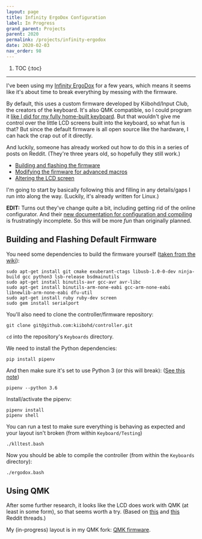 ```yaml
---
layout: page
title: Infinity ErgoDox Configuration
label: In Progress
grand_parent: Projects
parent: 2020
permalink: /projects/infinity-ergodox
date: 2020-02-03
nav_order: 98
---
```


1. TOC
{:toc}

---

I've been using my [Infinity ErgoDox](https://kono.store/products/infinity-ergodox-keyboard-kit) for a few years, which means it seems like it's about time to break everything by messing with the firmware.

By default, this uses a custom firmware developed by Kiibohd/Input Club, the creators of the keyboard. It's also QMK compatible, so I could program it [like I did for my fully home-built keyboard](/projects/keyboard). But that wouldn't give me control over the little LCD screens built into the keyboard, so what fun is that? But since the default firmware is all open source like the hardware, I can hack the crap out of it directly.

And luckily, someone has already worked out how to do this in a series of posts on Reddit. (They're three years old, so hopefully they still work.)

- [Building and flashing the firmware](https://www.reddit.com/r/MechanicalKeyboards/comments/5bjdxe/guide_the_infinity_ergodox_a_linux_guide/)
- [Modifying the firmware for advanced macros](https://www.reddit.com/r/MechanicalKeyboards/comments/5bjtt8/guide_infinity_ergodox_linux_guide_modifying/)
- [Altering the LCD screen](https://www.reddit.com/r/MechanicalKeyboards/comments/5coiu8/guide_infinity_ergodox_linux_guide_altering_the/)

I'm going to start by basically following this and filling in any details/gaps I run into along the way. (Luckily, it's already written for Linux.)

**EDIT:** Turns out they've change quite a bit, including getting rid of the online configurator. And their [new documentation for configuration and compiling](https://input.club/configurator-ergodox/) is frustratingly incomplete. So this will be more *fun* than originally planned.

## Building and Flashing Default Firmware

You need some dependencies to build the firmware yourself ([taken from the wiki](https://kiibohd.github.io/wiki/#/Setup?id=ubuntu)):
```shell
sudo apt-get install git cmake exuberant-ctags libusb-1.0-0-dev ninja-build gcc python3 lsb-release bsdmainutils
sudo apt-get install binutils-avr gcc-avr avr-libc
sudo apt-get install binutils-arm-none-eabi gcc-arm-none-eabi libnewlib-arm-none-eabi dfu-util
sudo apt-get install ruby ruby-dev screen
sudo gem install serialport
```

You'll also need to clone the controller/firmware repository:
```shell
git clone git@github.com:kiibohd/controller.git
```

`cd` into the repository's `Keyboards` directory.

We need to install the Python dependencies:
```shell
pip install pipenv
```
And then make sure it's set to use Python 3 (or this will break): ([See this note](https://stackoverflow.com/questions/56186765/python-3-how-do-you-tell-pipenv-to-use-python-3-and-not-python-2))
```shell
pipenv --python 3.6
```
Install/activate the pipenv:
```shell
pipenv install
pipenv shell
```

You can run a test to make sure everything is behaving as expected and your layout isn't broken (from within `Keyboard/Testing`)
```shell
./klltest.bash
```

Now you should be able to compile the controller (from within the `Keyboards` directory):
```shell
./ergodox.bash
```

<!-- You'll also need the IC Configurator. (This used to be online, but now you download it and do it locally.) -->

## Using QMK

After some further research, it looks like the LCD does work with QMK (at least in some form), so that seems worth a try. (Based on [this](https://www.reddit.com/r/ergodox/comments/80hgxj/infinity_lcd_configuration_in_qmk/) and [this](https://www.reddit.com/r/MechanicalKeyboards/comments/6576f8/psa_the_screens_on_the_infinity_ergodox_now_work/) Reddit threads.)

My (in-progress) layout is in my QMK fork: [QMK firmware](https://github.com/jtebert/qmk_firmware/tree/master/keyboards/ergodox_infinity/keymaps/jtebert).